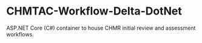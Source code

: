 # CHMTAC-Workflow-Delta-DotNet
ASP.NET Core (C#) container to house CHMR initial review and assessment workflows.
